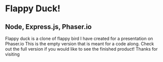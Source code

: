 # Flappy Duck!

## Node, Express.js, Phaser.io

Flappy duck is a clone of flappy bird I have created for a presentation on Phaser.io
This is the empty version that is meant for a code along. Check out the full version if you would like to see the finished product! Thanks for visiting